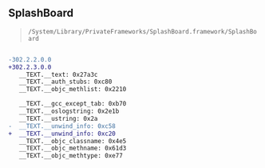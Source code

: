 ## SplashBoard

> `/System/Library/PrivateFrameworks/SplashBoard.framework/SplashBoard`

```diff

-302.2.2.0.0
+302.2.3.0.0
   __TEXT.__text: 0x27a3c
   __TEXT.__auth_stubs: 0xc80
   __TEXT.__objc_methlist: 0x2210

   __TEXT.__gcc_except_tab: 0xb70
   __TEXT.__oslogstring: 0x2e1b
   __TEXT.__ustring: 0x2a
-  __TEXT.__unwind_info: 0xc58
+  __TEXT.__unwind_info: 0xc20
   __TEXT.__objc_classname: 0x4e5
   __TEXT.__objc_methname: 0x61d3
   __TEXT.__objc_methtype: 0xe77

```
